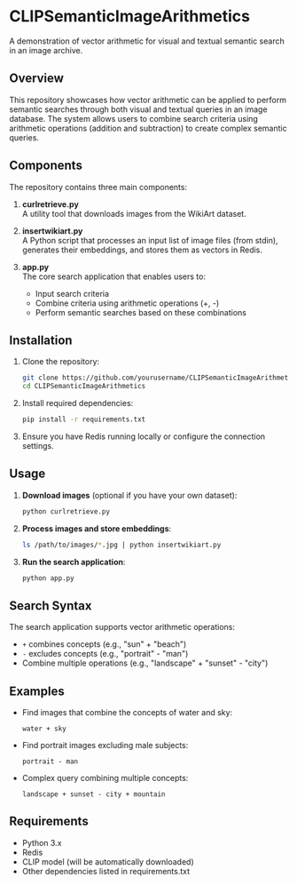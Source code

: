 # CLIPSemanticImageArithmetics

A demonstration of vector arithmetic for visual and textual semantic search in an image archive.

## Overview

This repository showcases how vector arithmetic can be applied to perform semantic searches through both visual and textual queries in an image database. The system allows users to combine search criteria using arithmetic operations (addition and subtraction) to create complex semantic queries.

## Components

The repository contains three main components:

1. **curlretrieve.py**  
   A utility tool that downloads images from the WikiArt dataset.

2. **insertwikiart.py**  
   A Python script that processes an input list of image files (from stdin), generates their embeddings, and stores them as vectors in Redis.

3. **app.py**  
   The core search application that enables users to:  
   - Input search criteria  
   - Combine criteria using arithmetic operations (+, -)  
   - Perform semantic searches based on these combinations  

## Installation

1. Clone the repository:
   ```bash
   git clone https://github.com/yourusername/CLIPSemanticImageArithmetics.git
   cd CLIPSemanticImageArithmetics
   ```

2. Install required dependencies:
   ```bash
   pip install -r requirements.txt
   ```

3. Ensure you have Redis running locally or configure the connection settings.

## Usage

1. **Download images** (optional if you have your own dataset):
   ```bash
   python curlretrieve.py
   ```

2. **Process images and store embeddings**:
   ```bash
   ls /path/to/images/*.jpg | python insertwikiart.py
   ```

3. **Run the search application**:
   ```bash
   python app.py
   ```

## Search Syntax

The search application supports vector arithmetic operations:
- `+` combines concepts (e.g., "sun" + "beach")
- `-` excludes concepts (e.g., "portrait" - "man")
- Combine multiple operations (e.g., "landscape" + "sunset" - "city")

## Examples

- Find images that combine the concepts of water and sky:
  ```
  water + sky
  ```

- Find portrait images excluding male subjects:
  ```
  portrait - man
  ```

- Complex query combining multiple concepts:
  ```
  landscape + sunset - city + mountain
  ```

## Requirements

- Python 3.x
- Redis
- CLIP model (will be automatically downloaded)
- Other dependencies listed in requirements.txt
